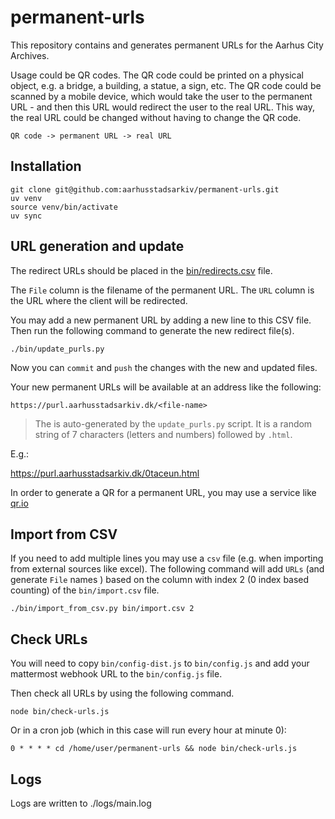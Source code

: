 # permanent-urls

This repository contains and generates permanent URLs for the Aarhus City Archives.

Usage could be QR codes. The QR code could be printed on a physical object, e.g. a bridge, a building, a statue, a sign, etc. The QR code could be scanned by a mobile device, which would take the user to the permanent URL - and then this URL would redirect the user to the real URL. This way, the real URL could be changed without having to change the QR code.

    QR code -> permanent URL -> real URL

## Installation

    git clone git@github.com:aarhusstadsarkiv/permanent-urls.git
    uv venv
    source venv/bin/activate
    uv sync

## URL generation and update

The redirect URLs should be placed in the [bin/redirects.csv](bin/redirects.csv) file.

The `File` column is the filename of the permanent URL. The `URL` column is the URL where the client will be redirected.

You may add a new permanent URL by adding a new line to this CSV file. Then run the following command to generate the new redirect file(s). 

    ./bin/update_purls.py

Now you can `commit` and `push` the changes with the new and updated files.

Your new permanent URLs will be available at an address like the following:

    https://purl.aarhusstadsarkiv.dk/<file-name>

> The <file-name> is auto-generated by the `update_purls.py` script. It is a random string of 7 characters (letters and numbers) followed by `.html`.

E.g.:

https://purl.aarhusstadsarkiv.dk/0taceun.html

In order to generate a QR for a permanent URL, you may use a service like [qr.io](https://qr.io/)

## Import from CSV

If you need to add multiple lines you may use a `csv` file (e.g. when importing from external sources like excel). 
The following command will add `URLs` (and generate `File` names ) based on the column with index 2 (0 index based counting) of the `bin/import.csv` file. 

    ./bin/import_from_csv.py bin/import.csv 2

## Check URLs

You will need to copy `bin/config-dist.js` to `bin/config.js` and add your mattermost webhook URL
to the `bin/config.js` file.

Then check all URLs by using the following command.

    node bin/check-urls.js

Or in a cron job (which in this case will run every  hour at minute 0):

    0 * * * * cd /home/user/permanent-urls && node bin/check-urls.js

## Logs

Logs are written to ./logs/main.log
